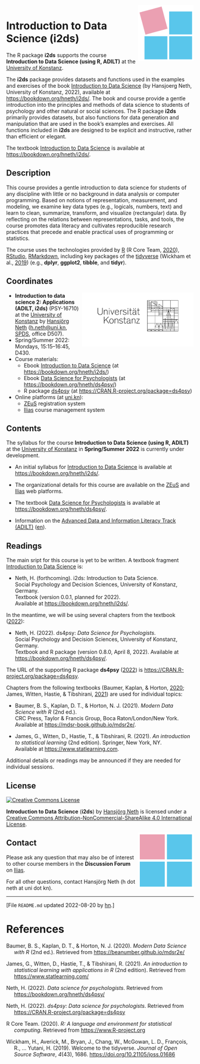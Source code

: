 
<!-- README.md is generated from README.Rmd. Please edit the .Rmd file. -->
<!-- badges: start: -->
<!-- badges: end. -->
<!-- i2ds logo: -->
<!-- ![](i2ds_logo_1.png) -->

<a href="https://www.spds.uni-konstanz.de/">
<img src = "./inst/images/i2ds_logo_1.png" alt = "i2ds" align = "right" width = "150" style = "width: 150px; float: right; border:15;"/>
</a>

# Introduction to Data Science (i2ds)

The R package **i2ds** supports the course **Introduction to Data
Science (using R, ADILT)** at the [University of
Konstanz](https://www.uni-konstanz.de/en/).

<!-- From package description: -->

The **i2ds** package provides datasets and functions used in the
examples and exercises of the book [Introduction to Data
Science](https://bookdown.org/hneth/i2ds/) (by Hansjoerg Neth,
University of Konstanz, 2022), available at
<a href="https://bookdown.org/hneth/i2ds/" class="uri">https://bookdown.org/hneth/i2ds/</a>.
The book and course provide a gentle introduction into the principles
and methods of data science to students of psychology and other natural
or social sciences. The R package **i2ds** primarily provides datasets,
but also functions for data generation and manipulation that are used in
the book’s examples and exercises. All functions included in **i2ds**
are designed to be explicit and instructive, rather than efficient or
elegant.

The textbook [Introduction to Data
Science](https://bookdown.org/hneth/i2ds/) is available at
<a href="https://bookdown.org/hneth/i2ds/" class="uri">https://bookdown.org/hneth/i2ds/</a>.

## Description

<!-- Abstract: [2020-09-17]  -->
<!-- Contents: -->

This course provides a gentle introduction to data science for students
of any discipline with little or no background in data analysis or
computer programming. Based on notions of representation, measurement,
and modeling, we examine key data types (e.g., logicals, numbers, text)
and learn to clean, summarize, transform, and visualize (rectangular)
data. By reflecting on the relations between representations, tasks, and
tools, the course promotes data literacy and cultivates reproducible
research practices that precede and enable practical uses of programming
or statistics.

<!-- Tools/technology: -->

The course uses the technologies provided by
[R](https://www.r-project.org/) (R Core Team, [2020](#ref-R-base)),
[RStudio](https://rstudio.com/),
[RMarkdown](https://rmarkdown.rstudio.com/), including key packages of
the [tidyverse](https://www.tidyverse.org/) (Wickham et al.,
[2019](#ref-tidyverse)) (e.g., **dplyr**, **ggplot2**, **tibble**, and
**tidyr**).

## Coordinates

<!-- uni.kn logo and link: -->
<!-- ![](./inst/images/uniKn_logo.png) -->

<a href = "https://www.uni-konstanz.de/en/">
<img src = "./inst/images/uniKn_logo.png" alt = "uni.kn" align = "right" width = "300px" style = "width: 300px; float: right; border: 20px;"/>
<!-- <img src = "./inst/images/uniKn_logo_s.png" alt = "uni.kn" style = "float: right; border:20;"/> -->
</a>

<!-- Spring/Summer 2022: -->

-   **Introduction to data science 2: Applications (ADILT, i2ds)**
    (PSY-16710) at the [University of
    Konstanz](https://www.uni-konstanz.de/en/) by [Hansjörg
    Neth](https://neth.de/)
    (<a href="mailto:h.neth@uni.kn" class="email">h.neth@uni.kn</a>,
    [SPDS](https://www.spds.uni-konstanz.de/), office D507).
-   Spring/Summer 2022: Mondays, 15:15–16:45, D430.
-   Course materials:
    -   Ebook [Introduction to Data
        Science](https://bookdown.org/hneth/i2ds/) (at
        <a href="https://bookdown.org/hneth/i2ds/" class="uri">https://bookdown.org/hneth/i2ds/</a>)
    -   Ebook [Data Science for
        Psychologists](https://bookdown.org/hneth/ds4psy/) (at
        <a href="https://bookdown.org/hneth/ds4psy/" class="uri">https://bookdown.org/hneth/ds4psy/</a>)
    -   R package [ds4psy](https://CRAN.R-project.org/package=ds4psy)
        (at
        <a href="https://CRAN.R-project.org/package=ds4psy" class="uri">https://CRAN.R-project.org/package=ds4psy</a>)
-   Online platforms (at [uni.kn](https://www.uni-konstanz.de/en/)):
    -   [ZEuS](https://zeus.uni-konstanz.de:443/hioserver/pages/startFlow.xhtml?_flowId=detailView-flow&unitId=93121&periodId=557&navigationPosition=hisinoneLehrorganisation,examEventOverviewOwn)
        registration system
    -   [Ilias](https://ilias.uni-konstanz.de/goto_ILIASKONSTANZ_crs_1392107.html)
        course management system

<!-- Add blank line. -->

## Contents

The syllabus for the course **Introduction to Data Science (using R,
ADILT)** at the [University of
Konstanz](https://www.uni-konstanz.de/en/) in **Spring/Summer 2022** is
currently under development.

-   An initial syllabus for [Introduction to Data
    Science](https://bookdown.org/hneth/i2ds/) is available at
    <a href="https://bookdown.org/hneth/i2ds/" class="uri">https://bookdown.org/hneth/i2ds/</a>.

-   The organizational details for this course are available on the
    [ZEuS](https://zeus.uni-konstanz.de:443/hioserver/pages/startFlow.xhtml?_flowId=detailView-flow&unitId=93121&periodId=557&navigationPosition=hisinoneLehrorganisation,examEventOverviewOwn)
    and
    [Ilias](https://ilias.uni-konstanz.de/goto_ILIASKONSTANZ_crs_1392107.html)
    web platforms.

-   The textbook [Data Science for
    Psychologists](https://bookdown.org/hneth/ds4psy/) is available at
    <a href="https://bookdown.org/hneth/ds4psy/" class="uri">https://bookdown.org/hneth/ds4psy/</a>.

-   Information on the [Advanced Data and Information Literacy Track
    (ADILT)](https://www.uni-konstanz.de/adilt/)
    ([en](https://www.uni-konstanz.de/en/adilt/)).

<!-- Add blank line. -->

## Readings

The main sript for this course is yet to be written. A textbook fragment
[Introduction to Data Science](https://bookdown.org/hneth/i2ds/) is:

-   Neth, H. (forthcoming). i2ds: Introduction to Data Science.  
    Social Psychology and Decision Sciences, University of Konstanz,
    Germany.  
    Textbook (version 0.0.1, planned for 2022).  
    Available at
    <a href="https://bookdown.org/hneth/i2ds/" class="uri">https://bookdown.org/hneth/i2ds/</a>.

In the meantime, we will be using several chapters from the textbook
([2022](#ref-ds4psyBook)):

-   Neth, H. (2022). ds4psy: *Data Science for Psychologists*.  
    Social Psychology and Decision Sciences, University of Konstanz,
    Germany.  
    Textbook and R package (version 0.8.0, April 8, 2022). Available at
    <a href="https://bookdown.org/hneth/ds4psy/" class="uri">https://bookdown.org/hneth/ds4psy/</a>.

The URL of the supporting R package **ds4psy** ([2022](#ref-R-ds4psy))
is
<a href="https://CRAN.R-project.org/package=ds4psy" class="uri">https://CRAN.R-project.org/package=ds4psy</a>.

<!-- Other books and chapters: -->

Chapters from the following textbooks (Baumer, Kaplan, & Horton,
[2020](#ref-mdsr); James, Witten, Hastie, & Tibshirani,
[2021](#ref-JamesEtAl2021)) are used for individual topics:

-   Baumer, B. S., Kaplan, D. T., & Horton, N. J. (2021). *Modern Data
    Science with R* (2nd ed.).  
    CRC Press, Taylor & Francis Group, Boca Raton/London/New York.  
    Available at
    <a href="https://mdsr-book.github.io/mdsr2e/" class="uri">https://mdsr-book.github.io/mdsr2e/</a>.

-   James, G., Witten, D., Hastie, T., & Tibshirani, R. (2021). *An
    introduction to statistical learning* (2nd edition). Springer, New
    York, NY.  
    Available at
    <a href="https://www.statlearning.com" class="uri">https://www.statlearning.com</a>.

<!-- Add blank line. -->

Additional details or readings may be announced if they are needed for
individual sessions.

## License

<!-- (a) Use online image: -->

<a rel="license" href="https://creativecommons.org/licenses/by-nc-sa/4.0/"><img alt="Creative Commons License" style="border-width:0" src="https://i.creativecommons.org/l/by-nc-sa/4.0/88x31.png" /></a>

<!-- (b) Use local image: -->
<!-- <a rel="license" href="https://creativecommons.org/licenses/by-nc-sa/4.0/"><img alt="Creative Commons License" style="border-width:0" src = "./images/CC_BY_NC_SA.png" /></a> -->
<!-- License text:  -->

<span xmlns:dct="http://purl.org/dc/terms/"
property="dct:title">**Introduction to Data Science** (**i2ds**)</span>
by
<a xmlns:cc="http://creativecommons.org/ns#" href="https://neth.de" property="cc:attributionName" rel="cc:attributionURL">Hansjörg
Neth</a> is licensed under a
<a rel="license" href="https://creativecommons.org/licenses/by-nc-sa/4.0/">Creative
Commons Attribution-NonCommercial-ShareAlike 4.0 International
License</a>.

<!-- i2ds logo: -->
<!-- ![](i2ds_logo_2.png) -->

<a href="https://www.spds.uni-konstanz.de/">
<img src = "./inst/images/i2ds_logo_2.png" alt = "i2ds (square)" align = "right" width = "150" style = "width: 150px; float: right; border:15;"/>
</a>

## Contact

Please ask any question that may also be of interest to other course
members in the **Discussion Forum** on
[Ilias](https://ilias.uni-konstanz.de/goto_ILIASKONSTANZ_crs_1392107.html).

For all other questions, contact Hansjörg Neth (h dot neth at uni dot
kn).

<!-- Footer: -->

------------------------------------------------------------------------

<!-- Update: -->

\[File `README.md` updated 2022-08-20 by [hn](https://neth.de).\]

<!-- Automatic references: -->

# References

<!-- eof. -->

<div id="refs" class="references hanging-indent">

<div id="ref-mdsr">

Baumer, B. S., Kaplan, D. T., & Horton, N. J. (2020). *Modern Data
Science with R* (2nd ed.). Retrieved from
<https://beanumber.github.io/mdsr2e/>

</div>

<div id="ref-JamesEtAl2021">

James, G., Witten, D., Hastie, T., & Tibshirani, R. (2021). *An
introduction to statistical learning with applications in R* (2nd
edition). Retrieved from <https://www.statlearning.com/>

</div>

<div id="ref-ds4psyBook">

Neth, H. (2022). *Data science for psychologists*. Retrieved from
<https://bookdown.org/hneth/ds4psy/>

</div>

<div id="ref-R-ds4psy">

Neth, H. (2022). *ds4psy: Data science for psychologists*. Retrieved
from <https://CRAN.R-project.org/package=ds4psy>

</div>

<div id="ref-R-base">

R Core Team. (2020). *R: A language and environment for statistical
computing*. Retrieved from <https://www.R-project.org>

</div>

<div id="ref-tidyverse">

Wickham, H., Averick, M., Bryan, J., Chang, W., McGowan, L. D.,
François, R., … Yutani, H. (2019). Welcome to the tidyverse. *Journal of
Open Source Software*, *4*(43), 1686.
<https://doi.org/10.21105/joss.01686>

</div>

</div>
